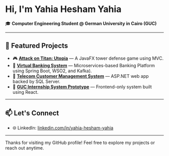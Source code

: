 # Hi, I'm Yahia Hesham Yahia

🎓 **Computer Engineering Student @ German University in Cairo (GUC)**   

---

## 📂 Featured Projects

- 🎮 **[Attack on Titan: Utopia](https://github.com/yaahiaa/Attack-on-titan-mini-game)** — A JavaFX tower defense game using MVC.
- 🏦 **[Virtual Banking System](https://github.com/A-Aref/Ejada_project/tree/Docker-Testing)** — Microservices-based Banking Platform using Spring Boot, WSO2, and Kafka).
- 📡 **[Telecom Customer Management System](https://github.com/yaahiaa/telecom-customer-management-system)** — ASP.NET web app backed by SQL Server.
- 📁 **[GUC Internship System Prototype](https://github.com/CSEN603-2025/Wolves)** — Frontend-only system built using React.

---

## 📫 Let's Connect
- 🌐 LinkedIn: [linkedin.com/in/yahia-hesham-yahia](https://linkedin.com/in/yahia-hesham-yahia)

---

Thanks for visiting my GitHub profile! Feel free to explore my projects or reach out anytime.
